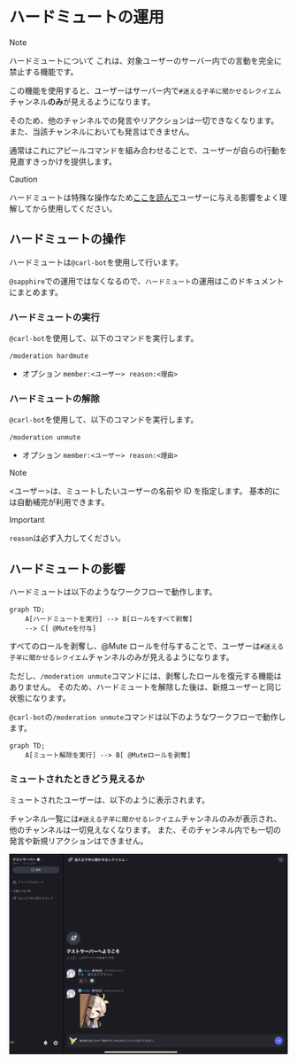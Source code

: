 # ハードミュートの運用

> [!NOTE]
> ハードミュートについて
> これは、対象ユーザーのサーバー内での言動を完全に禁止する機能です。
>
> この機能を使用すると、ユーザーはサーバー内で`#迷える子羊に聞かせるレクイエム`チャンネル**のみ**が見えるようになります。
>
> そのため、他のチャンネルでの発言やリアクションは一切できなくなります。
> また、当該チャンネルにおいても発言はできません。

通常はこれにアピールコマンドを組み合わせることで、ユーザーが自らの行動を見直すきっかけを提供します。

> [!CAUTION]
> ハードミュートは特殊な操作なため[ここを読んで](#ハードミュートの影響)ユーザーに与える影響をよく理解してから使用してください。

## ハードミュートの操作

ハードミュートは`@carl-bot`を使用して行います。

`@sapphire`での運用ではなくなるので、`ハードミュート`の運用はこのドキュメントにまとめます。

### ハードミュートの実行

`@carl-bot`を使用して、以下のコマンドを実行します。

```
/moderation hardmute
```

- オプション
  `member:<ユーザー> reason:<理由>`

### ハードミュートの解除

`@carl-bot`を使用して、以下のコマンドを実行します。

```
/moderation unmute
```

- オプション
  `member:<ユーザー> reason:<理由>`

> [!NOTE]
> <ユーザー>は、ミュートしたいユーザーの名前や ID を指定します。
> 基本的には自動補完が利用できます。

> [!IMPORTANT]
>
> `reason`は必ず入力してください。

## ハードミュートの影響

ハードミュートは以下のようなワークフローで動作します。

```mermaid
graph TD;
    A[ハードミュートを実行] --> B[ロールをすべて剥奪]
    --> C[ @Muteを付与]
```

すべてのロールを剥奪し、@Mute ロールを付与することで、ユーザーは`#迷える子羊に聞かせるレクイエム`チャンネルのみが見えるようになります。

ただし、`/moderation unmute`コマンドには、剥奪したロールを復元する機能はありません。
そのため、ハードミュートを解除した後は、新規ユーザーと同じ状態になります。

`@carl-bot`の`/moderation unmute`コマンドは以下のようなワークフローで動作します。

```mermaid
graph TD;
    A[ミュート解除を実行] --> B[ @Muteロールを剥奪]
```

### ミュートされたときどう見えるか

ミュートされたユーザーは、以下のように表示されます。

チャンネル一覧には`#迷える子羊に聞かせるレクイエム`チャンネルのみが表示され、他のチャンネルは一切見えなくなります。
また、そのチャンネル内でも一切の発言や新規リアクションはできません。

![alt text](/images/hardMuted.png)

